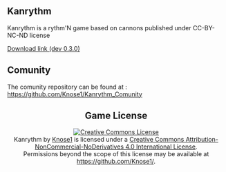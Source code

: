 ## Kanrythm
Kanrythm is a rythm'N game based on cannons published under CC-BY-NC-ND license

[Download link (dev 0.3.0)](https://github.com/Knose1/Kanrythm/releases/download/v0.3.0-dev/Dev.0.3.0.zip)

## Comunity
The comunity repository can be found at :
https://github.com/Knose1/Kanrythm_Comunity

<h2 align="center">Game License</h2>
<p align="center">
<a rel="license" href="http://creativecommons.org/licenses/by-nc-nd/4.0/"><img alt="Creative Commons License" style="border-width:0" src="https://i.creativecommons.org/l/by-nc-nd/4.0/88x31.png" /></a><br /><span xmlns:dct="http://purl.org/dc/terms/" property="dct:title">Kanrythm</span> by <a xmlns:cc="http://creativecommons.org/ns#" href="https://github.com/Knose1/Kanrythm_comunity" property="cc:attributionName" rel="cc:attributionURL">Knose1</a> is licensed under a <a rel="license" href="http://creativecommons.org/licenses/by-nc-nd/4.0/">Creative Commons Attribution-NonCommercial-NoDerivatives 4.0 International License</a>.<br />Permissions beyond the scope of this license may be available at <a xmlns:cc="http://creativecommons.org/ns#" href="https://github.com/Knose1/" rel="cc:morePermissions">https://github.com/Knose1/</a>.
</p>
